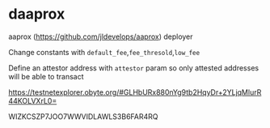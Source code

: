 # daaprox
aaprox (https://github.com/jldevelops/aaprox) deployer

Change constants with `default_fee`,`fee_thresold`,`low_fee`

Define an attestor address with `attestor` param so only attested addresses will be able to transact

https://testnetexplorer.obyte.org/#GLHbURx880nYg9tb2HqyDr+2YLjqMlurR44KOLVXrL0=

WIZKCSZP7JOO7WWVIDLAWLS3B6FAR4RQ
